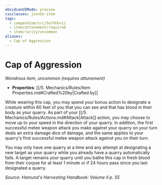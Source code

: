 ```yaml
---
obsidianUIMode: preview
cssclasses: json5e-item
tags:
  - compendium/src/5e/hhhvii
  - item/attunement/required
  - item/rarity/uncommon
aliases:
  - Cap of Aggression
---
```

# Cap of Aggression
*Wondrous item, uncommon (requires attunement)*  

- **Properties**: [[/5. Mechanics/Rules/Item Properties.md#Crafted%20by\|Crafted by]]

While wearing this cap, you may spend your bonus action to designate a creature within 60 feet of you that you can see and that has blood in their body as your quarry. As part of your [[/5. Mechanics/Rules/Actions.md#Attack\|Attack]] action, you may choose to move up to your speed in the direction of your quarry. In addition, the first successful melee weapon attack you make against your quarry on your turn deals an extra damage dice of damage, and the same applies to your quarry's first successful melee weapon attack against you on their turn.

You may only have one quarry at a time and any attempt at designating a new target as your quarry while you already have a quarry automatically fails. A target remains your quarry until you bathe this cap in fresh blood from their corpse for at least 1 minute or if 24 hours pass since you last designated a quarry.

*Source: Hamund's Harvesting Handbook: Volume II p. 55*
